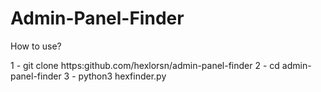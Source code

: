 # Admin-Panel-Finder
 How to use?

1 - git clone https:github.com/hexlorsn/admin-panel-finder
2 - cd admin-panel-finder
3 - python3 hexfinder.py

